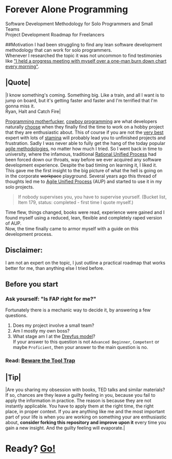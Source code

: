 # Forever Alone Programming

Software Development Methodology for Solo Programmers and Small Teams  
Project Development Roadmap for Freelancers

##Motivation
I had been struggling to find any lean software development methodology that can work for solo programmers.  
Whenever I researched the topic it was not uncommon to find testimonies like ["I held a progress meeting with myself over a one-man burn down chart every morning"](http://programmers.stackexchange.com/questions/59713/best-development-methodology-for-one-person).  

|Quote|
---
|I know something's coming. Something big. Like a train, and all I want is to jump on board, but it's getting faster and faster and I'm terrified that I'm gonna miss it.  
Ryan, Halt and Catch Fire|

[Programming motherfucker](http://programming-motherfucker.com/), [cowboy programming](https://en.wikipedia.org/wiki/Cowboy_coding) are what developers naturally [choose](https://www.youtube.com/watch?v=x4vXGJ19Izw) when they finally find the time to work on a hobby project that they are enthusiastic about. This of course if you are not the [very best](https://www.youtube.com/watch?v=zGkcnUy3l-c) expert with lots of [stamina](https://www.youtube.com/watch?v=QueWMFokFRw) will probably lead you to unfinished projects and frustration. Sadly I was never able to fully get the hang of the today popular [agile methodologies](https://en.wikipedia.org/wiki/Agile_software_development), no matter how much I tried. So I went back in time to university, where the infamous, traditional [Rational Unified Process](https://en.wikipedia.org/wiki/Rational_Unified_Process) had been forced down our throats, way before we ever acquired any software development experience. Despite the bad timing on learning it, I liked it. This gave me the first insight to the big picture of what the hell is going on in the corporate ~~workpace~~ playground. Several years ago this thread of thoughts led me to [Agile Unified Process](http://www.ambysoft.com/unifiedprocess/agileUP.html) (AUP) and started to use it in my solo projects.  

> If nobody supervises you, you have to supervise yourself. (Bucket list, Item 179, status: completed - first time  I quote myself.)  
  
Time flew, things changed, books were read, experience were gained and I found myself using a reduced, lean, flexible and completely raped version of AUP.  
Now, the time finally came to armor myself with a guide on this development process.  

## Disclaimer:
I am not an expert on the topic, I just outline a practical roadmap that works better for me, than anything else I tried before.  

## Before you start

### Ask yourself: "Is FAP right for me?"   
Fortunately there is a mechanic way to decide it, by answering a few questions.  
1. Does my project involve a small team?  
2. Am I mostly my own boss?  
3. What stage am I at the [Dreyfus model](https://github.com/nopara73/ForeverAloneProgramming/wiki/The-Five-Dreyfus-Model-Stages)?  
If your answer to this question is not `Advanced Beginner`, `Competent` or maybe `Proficient`, then your answer to the main question is no.  

### Read: [Beware the Tool Trap](https://github.com/nopara73/ForeverAloneProgramming/wiki/Beware-the-Tool-Trap)  

|Tip|
---
|Are you sharing my obsession with books, TED talks and similar materials? If so, chances are they leave a guilty feeling in you, because you fail to apply the information in practice. The reason is because they are not instantly applicable. You have to apply them at the right time, the right place, in proper context. If you are anything like me and the most important part of your life is when you are working on something your are enthusiastic about, **consider forking this repository and improve upon it** every time you gain a new insight. And the guilty feeling will evaporate.|

# Ready? [Go!](https://github.com/nopara73/ForeverAloneProgramming/wiki)
